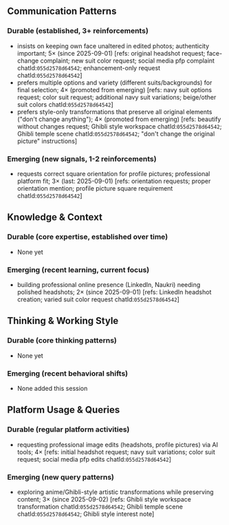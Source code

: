 ## Communication Patterns
### Durable (established, 3+ reinforcements)
- insists on keeping own face unaltered in edited photos; authenticity important; 5× (since 2025-09-01) [refs: original headshot request; face-change complaint; new suit color request; social media pfp complaint chatId:`055d2578d64542`; enhancement-only request chatId:`055d2578d64542`]
- prefers multiple options and variety (different suits/backgrounds) for final selection; 4× (promoted from emerging) [refs: navy suit options request; color suit request; additional navy suit variations; beige/other suit colors chatId:`055d2578d64542`]
- prefers style-only transformations that preserve all original elements ("don't change anything"); 4× (promoted from emerging) [refs: beautify without changes request; Ghibli style workspace chatId:`055d2578d64542`; Ghibli temple scene chatId:`055d2578d64542`; "don't change the original picture" instructions]

### Emerging (new signals, 1-2 reinforcements)
- requests correct square orientation for profile pictures; professional platform fit; 3× (last: 2025-09-01) [refs: orientation requests; proper orientation mention; profile picture square requirement chatId:`055d2578d64542`]

## Knowledge & Context
### Durable (core expertise, established over time)
- None yet

### Emerging (recent learning, current focus)
- building professional online presence (LinkedIn, Naukri) needing polished headshots; 2× (since 2025-09-01) [refs: LinkedIn headshot creation; varied suit color request chatId:`055d2578d64542`]

## Thinking & Working Style
### Durable (core thinking patterns)
- None yet

### Emerging (recent behavioral shifts)
- None added this session

## Platform Usage & Queries
### Durable (regular platform activities)
- requesting professional image edits (headshots, profile pictures) via AI tools; 4× [refs: initial headshot request; navy suit variations; color suit request; social media pfp edits chatId:`055d2578d64542`]

### Emerging (new query patterns)
- exploring anime/Ghibli-style artistic transformations while preserving content; 3× (since 2025-09-02) [refs: Ghibli style workspace transformation chatId:`055d2578d64542`; Ghibli temple scene chatId:`055d2578d64542`; Ghibli style interest note]
